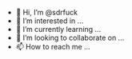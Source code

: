 - 👋 Hi, I’m @sdrfuck
- 👀 I’m interested in ...
- 🌱 I’m currently learning ...
- 💞️ I’m looking to collaborate on ...
- 📫 How to reach me ...

<!---
sdrfuck/sdrfuck is a ✨ special ✨ repository because its `README.md` (this file) appears on your GitHub profile.
You can click the Preview link to take a look at your changes.
--->
